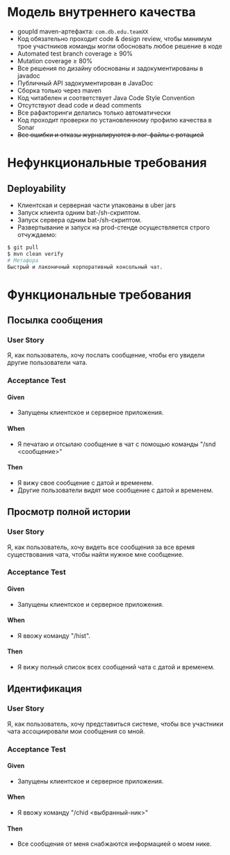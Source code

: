 # Модель внутреннего качества
- goupId maven-артефакта: `com.db.edu.teamXX`
- Код обязательно проходит code & design review, чтобы минимум трое участников команды могли обосновать любое решение в коде
- Automated test branch coverage ≥ 90%
- Mutation coverage ≥ 80%
- Все решения по дизайну обоснованы и задокументированы в javadoc
- Публичный API задокументирован в JavaDoc
- Cборка только через maven
- Код читабелен и соответствует Java Code Style Convention
- Отсутствуют dead code и dead comments
- Все рафакторинги делались только автоматически
- Код проходит проверки по установленному профилю качества в Sonar
- ~~Все ошибки и отказы журналируются в лог-файлы с ротацией~~

# Нефункциональные требования

## Deployability
- Клиентская и серверная части упакованы в uber jars
- Запуск клиента одним bat-/sh-скриптом.
- Запуск сервера одним bat-/sh-скриптом.
- Развертывание и запуск на prod-стенде осуществляется строго отчуждаемо:
```bash
$ git pull
$ mvn clean verify
# Метафора
Быстрый и лаконичный корпоративный консольный чат.
```

# Функциональные требования

## Посылка сообщения
### User Story
Я, как пользователь, хочу послать сообщение, чтобы его увидели другие пользователи чата.
### Acceptance Test
#### Given
- Запущены клиентское и серверное приложения.
#### When
- Я печатаю и отсылаю сообщение в чат с помощью команды "/snd <сообщение>"
#### Then
- Я вижу свое сообщение с датой и временем.
- Другие пользователи видят мое сообщение с датой и временем.

## Просмотр полной истории
### User Story
Я, как пользователь, хочу видеть все сообщения за все время существования чата, чтобы найти нужное мне сообщение.
### Acceptance Test
#### Given
- Запущены клиентское и серверное приложения.
#### When
- Я ввожу команду "/hist".
#### Then
- Я вижу полный список всех сообщений чата с датой и временем.

## Идентификация
### User Story
Я, как пользователь, хочу представиться системе, чтобы все участники чата ассоциировали мои сообщения со мной.
### Acceptance Test
#### Given
- Запущены клиентское и серверное приложения.
#### When
- Я ввожу команду "/chid <выбранный-ник>"
#### Then
- Все сообщения от меня снабжаются информацией о моем нике.
